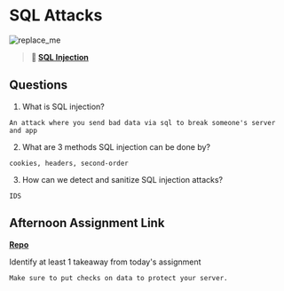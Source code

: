 # SQL Attacks

![replace_me](https://codeworks.blob.core.windows.net/public/assets/img/illustrations/placeholder.svg)

> **📖 [SQL Injection](https://codeworksacademy.com/fs-student-guide/resources/wk11/03-SQL-Injection)**

## Questions

1. What is SQL injection?
```
An attack where you send bad data via sql to break someone's server and app
```
2. What are 3 methods SQL injection can be done by?
```
cookies, headers, second-order
```
3. How can we detect and sanitize SQL injection attacks?
```
IDS
```
## Afternoon Assignment Link

**[Repo](https://github.com/ksquaredcoding/keepr)**

Identify at least 1 takeaway from today's assignment
```
Make sure to put checks on data to protect your server.
```